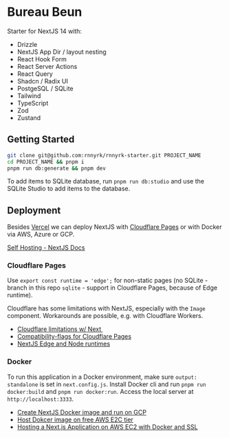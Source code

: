 # Bureau Beun

Starter for NextJS 14 with:

- Drizzle
- NextJS App Dir / layout nesting
- React Hook Form
- React Server Actions
- React Query
- Shadcn / Radix UI
- PostgeSQL / SQLite
- Tailwind
- TypeScript
- Zod
- Zustand

## Getting Started

```bash
git clone git@github.com:rnnyrk/rnnyrk-starter.git PROJECT_NAME
cd PROJECT_NAME && pnpm i
pnpm run db:generate && pnpm dev
```

To add items to SQLite database, run `pnpm run db:studio` and use the SQLite Studio to add items to the database.

## Deployment

Besides [Vercel](https://vercel.com) we can deploy NextJS with [Cloudflare Pages](https://pages.cloudflare.com) or with Docker via AWS, Azure or GCP.

[Self Hosting - NextJS Docs](https://nextjs.org/docs/app/building-your-application/deploying)

### Cloudflare Pages

Use `export const runtime = 'edge';` for non-static pages (no SQLite - branch in this repo `sqlite` - support in Cloudflare Pages, because of Edge runtime).

Cloudflare has some limitations with NextJS, especially with the `Image` component. Workarounds are possible, e.g. with Cloudflare Workers.

- [Cloudflare limitations w/ Next <Image />](https://developers.cloudflare.com/pages/framework-guides/nextjs/deploy-a-nextjs-site/#image-component)
- [Compatibility-flags for Cloudflare Pages](https://stackoverflow.com/questions/77199165/error-could-not-access-built-in-node-js-modules)
- [NextJS Edge and Node runtimes](https://nextjs.org/docs/app/building-your-application/rendering/edge-and-nodejs-runtimes)

### Docker

To run this application in a Docker environment, make sure `output: standalone` is set in `next.config.js`. Install Docker cli and run `pnpm run docker:build` and `pnpm run docker:run`. Access the local server at `http://localhost:3333`.

- [Create NextJS Docker image and run on GCP](https://www.youtube.com/watch?v=Pd2tVxhFnO4)
- [Host Dokcer image on free AWS E2C tier](https://www.youtube.com/watch?v=qNIniDftAcU)
- [Hosting a Next.js Application on AWS EC2 with Docker and SSL
  ](https://medium.com/@priytamk/hosting-a-next-js-application-on-aws-ec2-with-docker-and-ssl-77643515581a)
